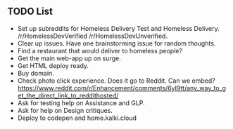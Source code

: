 ## TODO List

- Set up subreddits for Homeless Delivery Test and Homeless Delivery. /r/HomelessDevVerified /r/HomelessDevUnverified.
- Clear up issues. Have one brainstorming issue for random thoughts. 
- Find a restaurant that would deliver to homeless people?
- Get the main web-app up on surge. 
- Get HTML deploy ready. 
- Buy domain.
- Check photo click experience. Does it go to Reddit. Can we embed?
https://www.reddit.com/r/Enhancement/comments/6yl9tt/any_way_to_get_the_direct_link_to_reddithosted/
- Ask for testing help on Assistance and GLP.
- Ask for help on Design critiques. 
- Deploy to codepen and home.kalki.cloud
